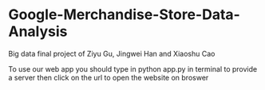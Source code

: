# Google-Merchandise-Store-Data-Analysis
Big data final project of Ziyu Gu, Jingwei Han and Xiaoshu Cao

To use our web app you should type in 
python app.py 
in terminal to provide a server
then click on the url to open the website on broswer
